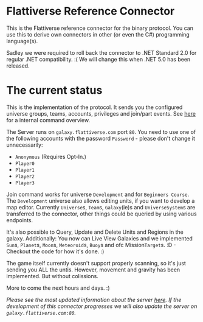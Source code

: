 # Flattiverse Reference Connector

This is the Flattiverse reference connector for the binary protocol. You can use this to derive own connectors in other (or even the C#) programming language(s).

Sadley we were required to roll back the connector to .NET Standard 2.0 for regular .NET compatibility. :( We will change this when .NET 5.0 has been released.

# The current status

This is the implementation of the protocol. It sends you the configured universe groups, teams, accounts, privileges and join/part events. See [here](https://documentation.flattiverse.com/display/FLAT/Command+IDs) for a internal command overview.

The Server runs on `galaxy.flattiverse.com` port `80`. You need to use one of the following accounts with the password `Password` - please don't change it unnecessarily:

* `Anonymous` (Requires Opt-In.)
* `Player0`
* `Player1`
* `Player2`
* `Player3`

Join command works for universe `Development` and for `Beginners Course`. The `Development` universe also allows editing units, if you want to develop a map editor. Currently `Universe`s, `Team`s, `Galaxy`(ie)s and `UniverseSystem`s are transferred to the connector, other things could be queried by using various endpoints.

It's also possible to Query, Update and Delete Units and Regions in the galaxy. Additionally: You now can Live View Galaxies and we implemented `Sun`s, `Planet`s, `Moon`s, `Meteoroid`s, `Buoy`s and ofc Mission`Target`s. :D - Checkout the code for how it's done. :)

The game itself currently doesn't support properly scanning, so it's just sending you ALL the untis. However, movement and gravity has been implemented. But without colissions.

More to come the next hours and days. :)

*Please see the most updated information about the server [here](https://documentation.flattiverse.com/display/FLAT/Connector+development). If the development of this connector progresses we will also update the server on `galaxy.flattiverse.com:80`.*